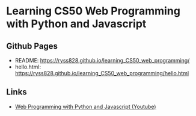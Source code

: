 # Learning CS50 Web Programming with Python and Javascript

## Github Pages

- README: https://ryss828.github.io/learning_CS50_web_programming/
- hello.html: https://ryss828.github.io/learning_CS50_web_programming/hello.html

## Links

- [Web Programming with Python and Javascript (Youtube)](https://www.youtube.com/playlist?list=PLhQjrBD2T382hIW-IsOVuXP1uMzEvmcE5)
